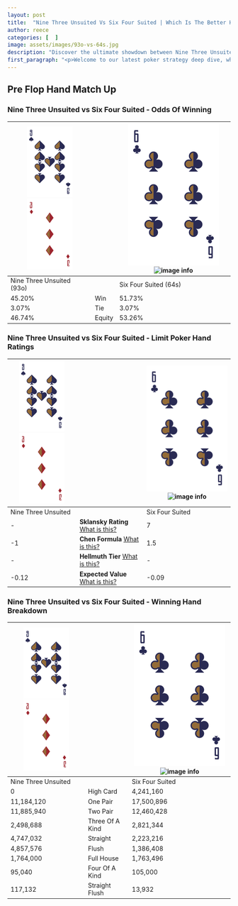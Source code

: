 ```yaml
---
layout: post
title:  "Nine Three Unsuited Vs Six Four Suited | Which Is The Better Hand In Poker? A Complete Guide"
author: reece
categories: [  ]
image: assets/images/93o-vs-64s.jpg
description: "Discover the ultimate showdown between Nine Three Unsuited and Six Four Suited in poker! Uncover the odds, strategies, and scenarios where one hand triumphs over the other. Get ready to up your poker game with this thrilling analysis."
first_paragraph: "<p>Welcome to our latest poker strategy deep dive, where we're pitting two distinct hands against each other in a high-stakes showdown: Nine Three Unsuited vs Six Four Suited.</p><p>In the dynamic world of poker, every decision counts, and knowing which hand holds the upper hand is key to your success at the table.</p><p>In this article, we'll dissect these two hands, explore the scenarios where one dominates the other, and equip you with the knowledge to make strategic choices that can tip the odds in your favor.</p><p>Get ready to unravel the intriguing dynamics of these poker hands and elevate your game to new heights.</p>"
---
```




[comment]: # (sp0)

## Pre Flop Hand Match Up

<div class="table hand-ratings" markdown="1"> 



### Nine Three Unsuited vs Six Four Suited - Odds Of Winning


    
| ![image info](assets/images/hand1/9.png) ![image info](assets/images/hand1/3o.png) |  | ![image info](assets/images/hand2/6.png) ![image info](assets/images/hand2/4s.png) |
| -------- | -------- | -------- |
| Nine Three Unsuited (93o) |  | Six Four Suited (64s) |
| 45.20% | Win | 51.73% |
| 3.07% | Tie | 3.07% |
| 46.74% | Equity | 53.26% |




[comment]: # (sp1)



### Nine Three Unsuited vs Six Four Suited - Limit Poker Hand Ratings


    
| ![image info](assets/images/hand1/9.png) ![image info](assets/images/hand1/3o.png) |  | ![image info](assets/images/hand2/6.png) ![image info](assets/images/hand2/4s.png) |
| -------- | -------- | -------- |
| Nine Three Unsuited |  | Six Four Suited |
| - | **Sklansky Rating** [What is this?](/sklansky-rating-explained) | 7 |
| -1 | **Chen Formula** [What is this?](/chen-formula-explained) | 1.5 |
| - | **Hellmuth Tier** [What is this?](/Hellmuth-tier-explained) | - |
| -0.12 | **Expected Value** [What is this?](/expected-value-explained) | -0.09 |




[comment]: # (sp2)



### Nine Three Unsuited vs Six Four Suited - Winning Hand Breakdown


    
| ![image info](assets/images/hand1/9.png) ![image info](assets/images/hand1/3o.png) |  | ![image info](assets/images/hand2/6.png) ![image info](assets/images/hand2/4s.png) |
| -------- | -------- | -------- |
| Nine Three Unsuited |  | Six Four Suited |
| 0 | High Card | 4,241,160 |
| 11,184,120 | One Pair | 17,500,896 |
| 11,885,940 | Two Pair | 12,460,428 |
| 2,498,688 | Three Of A Kind | 2,821,344 |
| 4,747,032 | Straight | 2,223,216 |
| 4,857,576 | Flush | 1,386,408 |
| 1,764,000 | Full House | 1,763,496 |
| 95,040 | Four Of A Kind | 105,000 |
| 117,132 | Straight Flush | 13,932 |




[comment]: # (sp3)



</div>

[comment]: # (sp4)



[comment]: # (sp5)

